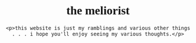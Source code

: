 <html>
  <head>
    <meta charset="UTF-8">
    <title>the meliorist</title>
    <!-- The style.css file allows you to change the look of your web pages.
         If you include the next line in all your web pages, they will all share the same look.
         This makes it easier to make new pages for your site. -->
    <link href="/style.css" rel="stylesheet" type="text/css" media="all">
  </head>
  <body>
   <div align="center"> <font face="Lucida Console" size="3">
    <h1>the meliorist</h1>

    <p>this website is just my ramblings and various other things . . . i hope you'll enjoy seeing my various thoughts.</p>
 
